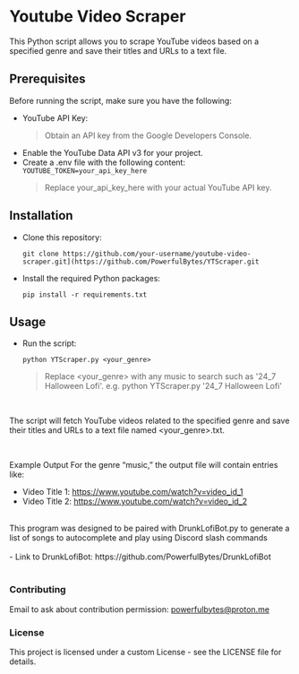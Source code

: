 # Youtube Video Scraper

This Python script allows you to scrape YouTube videos based on a specified genre and save their titles and URLs to a text file.

## Prerequisites
Before running the script, make sure you have the following:

- YouTube API Key:
   > Obtain an API key from the Google Developers Console.
- Enable the YouTube Data API v3 for your project.
- Create a .env file with the following content: `YOUTUBE_TOKEN=your_api_key_here`
  > Replace your_api_key_here with your actual YouTube API key.
  
## Installation

- Clone this repository:

     `git clone https://github.com/your-username/youtube-video-scraper.git](https://github.com/PowerfulBytes/YTScraper.git`

- Install the required Python packages:

  `pip install -r requirements.txt`

## Usage

- Run the script:

   `python YTScraper.py <your_genre>`
     > Replace <your_genre> with any music to search such as '24_7 Halloween Lofi'. e.g. python YTScraper.py '24_7 Halloween Lofi'
<br>

The script will fetch YouTube videos related to the specified genre and save their titles and URLs to a text file named <your_genre>.txt.

<br>

Example Output
For the genre “music,” the output file will contain entries like:

- Video Title 1: https://www.youtube.com/watch?v=video_id_1
- Video Title 2: https://www.youtube.com/watch?v=video_id_2
<br>
This program was designed to be paired with DrunkLofiBot.py to generate a list of songs to autocomplete and play using Discord slash commands
<br>
<br>
- Link to DrunkLofiBot: https://github.com/PowerfulBytes/DrunkLofiBot
<br>
<br>

### Contributing
Email to ask about contribution permission: powerfulbytes@proton.me

### License
This project is licensed under a custom License - see the LICENSE file for details.
